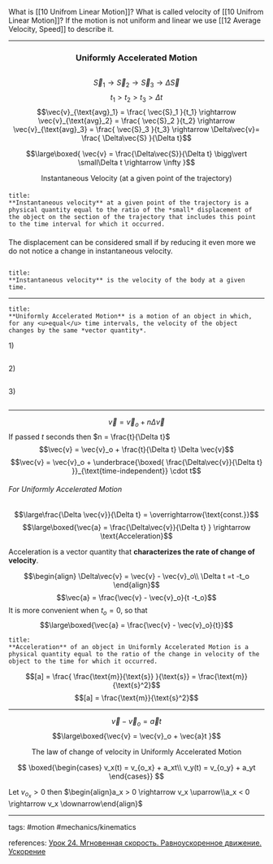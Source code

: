 What is [[10 Unifrom Linear Motion]]?
What is called velocity of [[10 Unifrom Linear Motion]]?
If the motion is not uniform and linear we use [[12 Average Velocity, Speed]] to describe it.

---

### <center>Uniformly Accelerated Motion</center>


<center><img src="http://urlr.me/QLkby" alt=""/></center>


$$\vec{S}_1 \rightarrow \vec{S}_2 \rightarrow \vec{S}_3 \rightarrow \Delta\vec{S}$$
$$t_1 > t_2 > t_3 > \Delta t$$
$$\vec{v}_{\text{avg}_1} = \frac{ \vec{S}_1 }{t_1} \rightarrow \vec{v}_{\text{avg}_2} = \frac{ \vec{S}_2 }{t_2} \rightarrow \vec{v}_{\text{avg}_3} = \frac{ \vec{S}_3 }{t_3} \rightarrow \Delta\vec{v}= \frac{ \Delta\vec{S} }{\Delta t}$$



$$\large\boxed{ \vec{v} = \frac{\Delta\vec{S}}{\Delta t} \bigg\vert \small\Delta t \rightarrow \infty }$$
<center>Instantaneous Velocity (at a given point of the trajectory)</center>

####
```ad-definition
title:
**Instantaneous velocity** at a given point of the trajectory is a physical quantity equal to the ratio of the *small* displacement of the object on the section of the trajectory that includes this point to the time interval for which it occurred.
```

####
The displacement can be considered small if  by reducing it even more we do not notice a change in instantaneous velocity.

<center><img src="http://urlr.me/zvLjy" alt=""/></center>

```ad-definition
title:
**Instantaneous velocity** is the velocity of the body at a given time.
```

---


```ad-definition
title:
**Uniformly Accelerated Motion** is a motion of an object in which, for any <u>equal</u> time intervals, the velocity of the object changes by the same *vector quantity*.
```


1)<center><img src="http://urlr.me/v7JwG" alt=""/></center>

2)<center><img src="http://urlr.me/fzQwy" alt=""/></center>

3)<center> <img src="http://urlr.me/Jy46Q" alt=""/> </center>


---

$$\vec{v} = \vec{v}_o + n\Delta\vec{v}$$
If passed $t$ seconds then $n = \frac{t}{\Delta t}$
$$\vec{v} = \vec{v}_o + \frac{t}{\Delta t} \Delta \vec{v}$$
$$\vec{v} = \vec{v}_o + \underbrace{\boxed{ \frac{\Delta\vec{v}}{\Delta t} }}_{\text{time-independent}} \cdot t$$

###### For Uniformly Accelerated Motion 

$$\large\frac{\Delta \vec{v}}{\Delta t} = \overrightarrow{\text{const.}}$$
$$\large\boxed{\vec{a} = \frac{\Delta\vec{v}}{\Delta t} }  \rightarrow \text{Acceleration}$$

Acceleration is a vector quantity that **characterizes the rate of change of velocity**.

$$\begin{align}
\Delta\vec{v} = \vec{v} - \vec{v}_o\\
\Delta t =t -t_o
\end{align}$$
$$\vec{a} = \frac{\vec{v} - \vec{v}_o}{t -t_o}$$
It is more convenient when $t_o = 0$, so that
$$\large\boxed{\vec{a} = \frac{\vec{v} - \vec{v}_o}{t}}$$

```ad-definition
title:
**Acceleration** of an object in Uniformly Accelerated Motion is a physical quantity equal to the ratio of the change in velocity of the object to the time for which it occurred.
```


$$[a] = \frac{ \frac{\text{m}}{\text{s}} }{\text{s}} = \frac{\text{m}}{\text{s}^2}$$
$$[a] = \frac{\text{m}}{\text{s}^2}$$

---

$$\vec{v} - \vec{v}_o = \vec{a}t$$
$$\large\boxed{\vec{v} = \vec{v}_o + \vec{a}t }$$

<center>The law of change of velocity in Uniformly Accelerated Motion</center>

$$
\boxed{\begin{cases}
v_x(t) = v_{o_x} + a_xt\\
v_y(t) = v_{o_y} + a_yt
\end{cases}}
$$

Let $v_{o_x}>0$ then $\begin{align}a_x > 0 \rightarrow v_x \uparrow\\a_x < 0 \rightarrow v_x \downarrow\end{align}$

---

tags: #motion #mechanics/kinematics 


references: [Урок 24. Мгновенная скорость. Равноускоренное движение. Ускорение](https://www.youtube.com/watch?v=6VXvLh3AnUs&list=PL1Us50cZo25k6lXqOyfCYiKoTvaSbYxHX)

